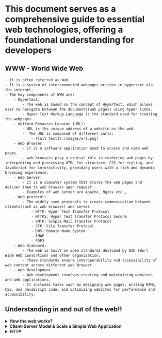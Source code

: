 # This document serves as a comprehensive guide to essential web technologies, offering a foundational understanding for developers

## WWW - World Wide Web
    - It is often referred as Web.
    - It is a system of interconnected webpages written in hypertext via the internet.
    - The key components of WWW are:
        - Hypertext: 
            - The web is based on the concept of Hypertext, which allows user to navigate between the documents(web pages) using hyper links. 
            - Hyper Text Markup Language is the standard used for creating the webpages.
        - Uniform Resource Locator (URL): 
            - URL is the unique address of a website on the web.
            -  The URL is composed of different parts:
                - ![alt text](./images/url.png)
        - Web Browser:
            - It is a software application used to access and view web pages.
            - web browsers play a crucial role in rendering web pages by interpreting and processing HTML for structure, CSS for styling, and JavaScript for interactivity, providing users with a rich and dynamic browsing experience.
        - Web Server:
            - It is a computer system that stores the web pages and deliver them to web browser upon request.
            - Examples of web server are Apache, Nginx etc.,
        - Web protocol:
            - The widely used protocols to create communication between clients(such as web browser) and server.
                - HTTP: Hyper Text Transfer Protocol
                - HTTPS: Hyper Text Transfer Protocol Secure
                - SMTP: Sinple Mail Transfer Protocol
                - FTP: File Transfer Protocol
                - DNS: Domain Name System
                - IMAP
                - POP3
        - Web Standard:
            - The web is built on open standards devloped by W3C (Worl Wide Web consortium) and other organization.
            - These standards ensure interoperability and accessibility of web content across different web browser.
        - Web Development
            - Web development involves creating and maintaining websites and web applications.
            - It includes tasks such as designing web pages, writing HTML, CSS, and JavaScript code, and optimizing websites for performance and accessibility.

## Understanding in and out of the web!!

<details>
  <summary><b>How the web works?</b></summary>


**Parts of the Web**: Before we start understanding how the web works we need to understand the different parts of the web.
- Client:
    - The application which runs on our system and connected to the internet
    - Chrome, firefox etc., are the example of client.
    - Since browser runs on our system we can think our computer as a client in the client-server model.
    - Every client computer has an unique IP address which used by other computers to identify
- Server:
    - It is a system that stores the web pages and deliver them to the client computer upon request.
    - The server is also connected to the internet and has an unique IP address.
    - The server has a special software installed and running which tells how to respond to incoming requests from the client computer or the browser.
- IP address:
    - IP address stands for Internet Protocol address.
    - It is a numerical identifier for a computer,router,server etc over the TCP/IP network.
    - Every computer on the internet has unique IP address that is used to identify and communicate with the other computer.
    - The IP address has 4 sets of numbers seperated by decimal point and it is called as logical address (224.43.56.54).
    - The logical address is converted to Physical address by TCP/IP software.
- ISP:
    - ISP stand for Internet Service provider.
    - ISP is the middle man between the client and the server.
    - When client hit a request/url, the browser doesn't know where to go, here ISP comes in picture.
    - The ISP performs a DNS (Domain Name System) lookup to resolve the domain name of the site requested by the client to its corresponding IP address.
- Domain name System (DNS):
    - The distributed database which keeps track of computers domain name and their corresponding IP address on the internet.
- Domain name:
    - Users use the domain name (e.g. www.github.com) to get to a website on the internet.
    - The DNS uses it to look up the corresponding IP address for that given website.
- TCP/IP:
    - It stands for Transmission Control Protocol/Internet Protocol.
    - A protocol is simply a standard set of rules for doing something.
    - The TCP/IP is used as standard for transferring data over the network.
- Port:
    - It is always associated with the IP address.
    - It is helpful to identify specific process on a server.
- Host:
- Protocol:
- URL

**Behind the Scene**
- ![alt text](./images/dns.png)
- Client type the URL in the browser : `https://www.github.com/`
- The browser parses the information contained inb the URL:
    - protocol: `https`
    - domain name: `github.com`
    - resource: `/` (anything comes after`.com/`)
- The browser communicates with the ISP(Internet Service Provider) to perform DNS lookup of the IP address of the web server that hosts `https://www.github.com`.
    - The DNS service first contact the Root name server.
    - The Root name server doesn't know the IP address of `https://www.githu.com` but knows where to find `.com` a top level domain and returns the IP address of `.com`.
    - Then the service searches `.com` server for the IP address of `www.github.com` but it doesn't instead it knows where to find `github.com` part and returns the IP address of it.
    - Then the service searches `github.com` for the IP address of `www.github.com` returns the IP address.
    - Once the ISP recieve the IP address of the destination server, it sends it to the web browser. Lets take the return IP address be `https://192.30.253.45:443`
        - The browser takes the IP address `192.30.253.45`, port number `443` from the returned URL and opens a TCP/IP socket connection and finally web browser and web server are connected.
    - The client or the web browser sends an HTTPS request for the server rquesting the main HTML page of www.github.com 
    - The webserver receives the request and looks for the HTML page if the page exists the web server send the response back or else it will send HTTP 404 error message (Page not found).
    Then the browser creates a DOM structure for the recieved HTML page and renders it.
</details>
<details>
  <summary><b>Client-Server Model & Scale a Simple Web Application</b></summary>

**Client-Server model**
- The client server model describes the communication between two computing entities over a network.
- Client are the ones requesting resource or the service by making a request through URL.
- Servers are the one that stores the web pages and delivers them to client when they are requested.
- The client-server can be classified into following categories:
    - 1-tier architecture:
        - In 1-tier architecture the database is directly available to the user, i.e., the client, server and database all available in a same machine.
        - User request don't manage any network protocols.
    - 2-tier architecture:
        - The 2-tier architecture is similar to the basic client-server model.
        - The application at the client end directly communicates with the database at the server side. 
        - APIs like ODBC and JDBC are responsible for the interaction
        - The application on the client side establishes a connection with the server side to communicate with the DBMS.
    - 3-tier architecture
        - In 3-tier architecture there is another layer in between the client and the server.
        - The client does not directly communicates with the server database.
        - Instead it communicates with the application server which in turn communicates with the database system. 
    - n-tier architecture

**How to scale a web application**

- A single server don't have power to handle the thpousands or millions of requests coomming from multiple visitors.
- Application scalling involves optimizing the apps architecture, infrastructure and resource. It aims at handling the increased loads without comprimising the user experience or performance.
- The problems with the scalibility of the web applications are:
    - Database inefficiency: 
        - a robust *(ablility to handle large volume of data without degrading in the performance)* and resistant *(able to recover from hardware failure, data corruption etc)* database required while scalling a web app.
        - If we choose a wrong database we may face an issue while scalling a web app.
        - The most reliable solution is using replication and sharding methods.
        - replication: Replication involves creating and maintaining copies  of the data on multiple server and ensuring data is handled on multiple server simultaneously. Replication is done for read purpose.
        - sharding: Sharding involves partitioning of data into smaller chunks and distributing this data across multiple servers. Sharding is done to improve the write scalability.
    - Server Issues:
        - It happens due to the increase in RPM (Request per Minute) and the connected users.
        - The server issue can be solved using vertical or horizontal scaling or both methods.
    - Code failures
    - Lack of automation
    - Poor traffic distribution:
        - Inefficient server management often trafic distribution and balance problem
- The most efficient and popular ways to improve application scalability are:
    - cloud computing
    - vertical scaling:
        - Vertical scaling aims to increase/upgrade the RPM and CPU metrics in the existing server.
        - Vertical scalling is a temporary solution we should not comnpletely rely on that.
    - horizontal scaling:
        - Horizontal scaling involves adding more instance of the server to distribute the load.
        - Load balancer can be used to distribute the traffic evenly amongst the instances.

**How Load balancer works**
- Consider we have multiple server having its own IP address and we need to distribute the traffic amongst the backend server this can be done by using Load balancer.
- The load balancer acts as a traffic cop in the web that routes the clients request across the server in a more efficient and fastest manner possible.
- when we have multiple server instance we cannot broadcast all the IP address, so we create a virtual IP address which we publicly broadcast to the client.
- The virtual IP address points to the Load balancer.
- So when there is a DNS lookup for the site it will point to the virtual IP address of the load balancer.
- Then the load balancer distributes the traffic to various server in real time.
- The load balancer figures out which traffic needs to send to which server using a algorithms, one of the popular algorithm called Round Robin.
- We choose round robin if all the server have same configuration in terms of processing speed and memory.
- With another algorithm, Least Connections, the next request is sent to the server with the least number of active connections.
</details>
<details>
  <summary><b>HTTP</b></summary>

**Understanding HTTP**
- In client-server model, clients and server exchange message in a request-response manner.
- Client sends a request and server response.
- In order for this to carry on the client-server must follow certain rules and this protocol is known as HTTP.
- The HTTP defines:
    - Syntax: the data format and encoding
    - semantics: the meaning associated with the syntax
    - timing: speed and sequencing
- Each HTTP request and response exchanged between client and server is considered as a single HTTP transaction.
- HTTP is a text based and each message contains header and the body.
- HTTP is an application layer protocol (just standardizes hosts communication), it does not transmit data it still needs to depend on TCP/IP protocol to get the request and response from one machine to another.
- HTTPS is sort of similar to HTTP but with a slight difference.
- HTTP request or response is not encrypted and it is vunerable to attacks, whereas HTTPS more secure connection that uses encryption to keep things safe.
- It stands for HTTP over TLS/SSL.
- SSL is a security protocol that allows the client and server to communicate across a network in a secure way.
- The client typically indicates whether it needs a TLS/SSL connection by using a special port number: 443 or else the port number:80 for HTTP.

**HTTP Methods**
- HTTP defines a set of request methods that define what action needs to be performed when the request is made.
- The different HTTP methods are:
    - GET: It should only retrive data.
    - POST: It is used to submit an entity to the specified resource, it means it creates a new entity.
    - PUT: This method is used to update the data, it replaces/rewrite all the current representation of the target resource.
    - PATCH: This method is used to apply partial modification to the resource.
    - DELETE: This method deletes the specified resource.
    - HEAD: It is similar to GET, It should only retrieve data without the response body.

</details>